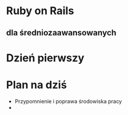 <!SLIDE title-slide transition=fade>

# Ruby on Rails #
## dla średniozaawansowanych ##

<!SLIDE title-slide transition=fade>

# Dzień pierwszy #

<!SLIDE smaller bullets incremental transition=fade>

# Plan na dziś #

  * Przypomnienie i poprawa środowiska pracy
  * 
